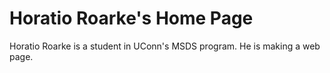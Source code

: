 # Horatio Roarke's Home Page


Horatio Roarke is a student in UConn's MSDS program. 
He is making a web page. 


